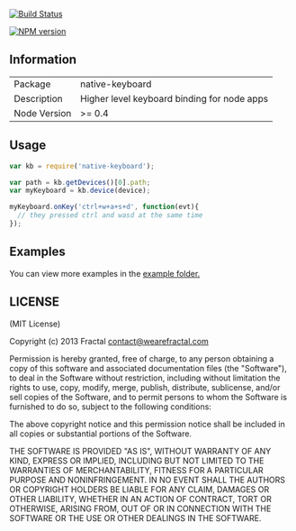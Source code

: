 [![Build Status](https://travis-ci.org/wearefractal/native-keyboard.png?branch=master)](https://travis-ci.org/wearefractal/native-keyboard)

[![NPM version](https://badge.fury.io/js/native-keyboard.png)](http://badge.fury.io/js/native-keyboard)

## Information

<table>
<tr> 
<td>Package</td><td>native-keyboard</td>
</tr>
<tr>
<td>Description</td>
<td>Higher level keyboard binding for node apps</td>
</tr>
<tr>
<td>Node Version</td>
<td>>= 0.4</td>
</tr>
</table>

## Usage

```javascript
var kb = require('native-keyboard');

var path = kb.getDevices()[0].path;
var myKeyboard = kb.device(device);

myKeyboard.onKey('ctrl+w+a+s+d', function(evt){
  // they pressed ctrl and wasd at the same time
});
```

## Examples

You can view more examples in the [example folder.](https://github.com/Contra/native-keyboard/tree/master/examples)

## LICENSE

(MIT License)

Copyright (c) 2013 Fractal <contact@wearefractal.com>

Permission is hereby granted, free of charge, to any person obtaining
a copy of this software and associated documentation files (the
"Software"), to deal in the Software without restriction, including
without limitation the rights to use, copy, modify, merge, publish,
distribute, sublicense, and/or sell copies of the Software, and to
permit persons to whom the Software is furnished to do so, subject to
the following conditions:

The above copyright notice and this permission notice shall be
included in all copies or substantial portions of the Software.

THE SOFTWARE IS PROVIDED "AS IS", WITHOUT WARRANTY OF ANY KIND,
EXPRESS OR IMPLIED, INCLUDING BUT NOT LIMITED TO THE WARRANTIES OF
MERCHANTABILITY, FITNESS FOR A PARTICULAR PURPOSE AND
NONINFRINGEMENT. IN NO EVENT SHALL THE AUTHORS OR COPYRIGHT HOLDERS BE
LIABLE FOR ANY CLAIM, DAMAGES OR OTHER LIABILITY, WHETHER IN AN ACTION
OF CONTRACT, TORT OR OTHERWISE, ARISING FROM, OUT OF OR IN CONNECTION
WITH THE SOFTWARE OR THE USE OR OTHER DEALINGS IN THE SOFTWARE.
